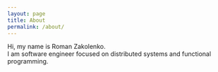 ```yaml
---
layout: page
title: About
permalink: /about/
---
```


Hi, my name is Roman Zakolenko. <br>
I am software engineer focused on distributed systems and functional programming.

